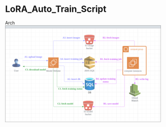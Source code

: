 # LoRA_Auto_Train_Script

Arch
![arch](https://github.com/jason9075/LoRA_Auto_Train_Script/blob/master/imgs/arch.png)
